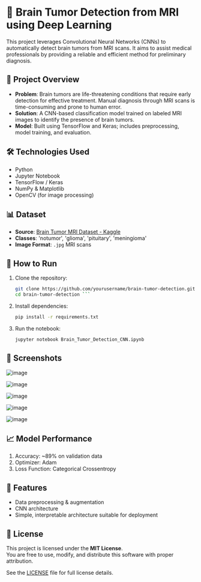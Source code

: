 # 🧠 Brain Tumor Detection from MRI using Deep Learning

This project leverages Convolutional Neural Networks (CNNs) to automatically detect brain tumors from MRI scans. It aims to assist medical professionals by providing a reliable and efficient method for preliminary diagnosis.

## 📁 Project Overview

- **Problem**: Brain tumors are life-threatening conditions that require early detection for effective treatment. Manual diagnosis through MRI scans is time-consuming and prone to human error.
- **Solution**: A CNN-based classification model trained on labeled MRI images to identify the presence of brain tumors.
- **Model**: Built using TensorFlow and Keras; includes preprocessing, model training, and evaluation.

## 🛠️ Technologies Used

- Python 
- Jupyter Notebook 
- TensorFlow / Keras 
- NumPy & Matplotlib 
- OpenCV (for image processing)

## 📊 Dataset

- **Source**: [Brain Tumor MRI Dataset - Kaggle](https://www.kaggle.com/datasets/masoudnickparvar/brain-tumor-mri-dataset)
- **Classes**: 'notumor', 'glioma', 'pituitary', 'meningioma'
- **Image Format**: `.jpg` MRI scans

## 🚀 How to Run

1. Clone the repository:
   ```bash
   git clone https://github.com/yourusername/brain-tumor-detection.git
   cd brain-tumor-detection ```
2. Install dependencies:
   ```bash
   pip install -r requirements.txt
   ```
3. Run the notebook:
   ```bash
   jupyter notebook Brain_Tumor_Detection_CNN.ipynb

   ```
## 📸 Screenshots

![image](https://github.com/user-attachments/assets/f88ab1ab-caec-4c66-b897-34a6ce540575)

![image](https://github.com/user-attachments/assets/b0dea9f6-6ad3-41d7-a3a5-cd0a0b2affb2)

![image](https://github.com/user-attachments/assets/f8cf80a0-3c58-4600-81fe-b9d8536d8674)

![image](https://github.com/user-attachments/assets/43e9cf50-847b-4aa5-b0cb-449224b8e68b)

![image](https://github.com/user-attachments/assets/260d7eac-d227-4a62-ae9d-92227143dc9d)


## 📈 Model Performance

1. Accuracy: ~89% on validation data
2. Optimizer: Adam
3. Loss Function: Categorical Crossentropy

## 📌 Features

- Data preprocessing & augmentation
- CNN architecture 
- Simple, interpretable architecture suitable for deployment

## 📄 License

This project is licensed under the **MIT License**.  
You are free to use, modify, and distribute this software with proper attribution.

See the [LICENSE](LICENSE) file for full license details.
